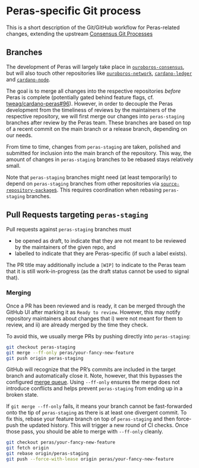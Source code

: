 # Peras-specific Git process

This is a short description of the Git/GitHub workflow for Peras-related changes, extending the upstream [Consensus Git Processes](https://ouroboros-consensus.cardano.intersectmbo.org/docs/howtos/contributing/consensus_git_process)

## Branches

The development of Peras will largely take place in [`ouroboros-consensus`](github.com/IntersectMBO/ouroboros-consensus), but will also touch other repositories like [`ouroboros-network`](github.com/IntersectMBO/ouroboros-network), [`cardano-ledger`](github.com/IntersectMBO/cardano-ledger) and [`cardano-node`](github.com/IntersectMBO/cardano-node).

The goal is to merge all changes into the respective repositories *before* Peras is complete (potentially gated behind feature flags, cf. [tweag/cardano-peras#96](https://github.com/tweag/cardano-peras/issues/96)). However, in order to decouple the Peras development from the timeliness of reviews by the maintainers of the respective repository, we will first merge our changes into `peras-staging` branches after review by the Peras team. These branches are based on top of a recent commit on the main branch or a release branch, depending on our needs.

From time to time, changes from `peras-staging` are taken, polished and submitted for inclusion into the main branch of the repository. This way, the amount of changes in `peras-staging` branches to be rebased stays relatively small.

Note that `peras-staging` branches might need (at least temporarily) to depend on `peras-staging` branches from other repositories via [`source-repository-package`s](https://cabal.readthedocs.io/en/stable/cabal-project-description-file.html#taking-a-dependency-from-a-source-code-repository). This requires coordination when rebasing `peras-staging` branches.

## Pull Requests targeting `peras-staging`

Pull requests against `peras-staging` branches must

 - be opened as draft, to indicate that they are not meant to be reviewed by the maintainers of the given repo, and
 - labelled to indicate that they are Peras-specific (if such a label exists).

The PR title may additionally include a `[WIP]` to indicate to the Peras team that it is still work-in-progress (as the draft status cannot be used to signal that).

### Merging

Once a PR has been reviewed and is ready, it can be merged through the GitHub UI after marking it as `Ready to review`. However, this may notify repository maintainers about changes that i) were not meant for them to review, and ii) are already merged by the time they check.

To avoid this, we usually merge PRs by pushing directly into `peras-staging`:

```bash
git checkout peras-staging
git merge --ff-only peras/your-fancy-new-feature
git push origin peras-staging
```

GitHub will recognize that the PR’s commits are included in the target branch and automatically close it. Note, however, that this bypasses the configured [merge queue](https://docs.github.com/en/repositories/configuring-branches-and-merges-in-your-repository/configuring-pull-request-merges/managing-a-merge-queue). Using `--ff-only` ensures the merge does not introduce conflicts and helps prevent `peras-staging` from ending up in a broken state.

If `git merge --ff-only` fails, it means your branch cannot be fast-forwarded onto the tip of `peras-staging` as there is at least one divergent commit. To fix this, rebase your feature branch on top of `peras-staging` and then force-push the updated history. This will trigger a new round of CI checks. Once those pass, you should be able to merge with `--ff-only` cleanly.

```bash
git checkout peras/your-fancy-new-feature
git fetch origin
git rebase origin/peras-staging
git push --force-with-lease origin peras/your-fancy-new-feature
```
